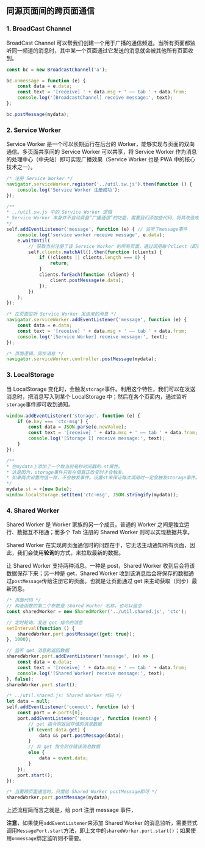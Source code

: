## 同源页面间的跨页面通信

### 1. BroadCast Channel

BroadCast Channel 可以帮我们创建一个用于广播的通信频道。当所有页面都监听同一频道的消息时，其中某一个页面通过它发送的消息就会被其他所有页面收到。

```js
const bc = new BroadcastChannel('a');

bc.onmessage = function (e) {
    const data = e.data;
    const text = '[receive] ' + data.msg + ' —— tab ' + data.from;
    console.log('[BroadcastChannel] receive message:', text);
};

bc.postMessage(mydata);
```

### 2. Service Worker

Service Worker 是一个可以长期运行在后台的 Worker，能够实现与页面的双向通信。多页面共享间的 Service Worker 可以共享，将 Service Worker 作为消息的处理中心（中央站）即可实现广播效果（Service Worker 也是 PWA 中的核心技术之一）。

```js
/* 注册 Service Worker */
navigator.serviceWorker.register('../util.sw.js').then(function () {
    console.log('Service Worker 注册成功');
});

/**
* ../util.sw.js 中的 Service Worker 逻辑
* Service Worker 本身并不自动具备“广播通信”的功能，需要我们添加些代码，将其改造成消息中转站
*/
self.addEventListener('message', function (e) { // 监听了message事件
    console.log('service worker receive message', e.data);
    e.waitUntil(
      	// 获取当前注册了该 Service Worker 的所有页面，通过调用每个client（即页面）的postMessage方法，向页面发送消息。
        self.clients.matchAll().then(function (clients) {
            if (!clients || clients.length === 0) {
                return;
            }
            clients.forEach(function (client) {
                client.postMessage(e.data);
            });
        })
    );
});

/* 在页面监听 Service Worker 发送来的消息 */
navigator.serviceWorker.addEventListener('message', function (e) {
    const data = e.data;
    const text = '[receive] ' + data.msg + ' —— tab ' + data.from;
    console.log('[Service Worker] receive message:', text);
});

/* 页面逻辑，同步消息 */
navigator.serviceWorker.controller.postMessage(mydata);
```

### 3. LocalStorage

当 LocalStorage 变化时，会触发`storage`事件。利用这个特性，我们可以在发送消息时，把消息写入到某个 LocalStorage 中；然后在各个页面内，通过监听`storage`事件即可收到通知。

```ts
window.addEventListener('storage', function (e) {
    if (e.key === 'ctc-msg') {
        const data = JSON.parse(e.newValue);
        const text = '[receive] ' + data.msg + ' —— tab ' + data.from;
        console.log('[Storage I] receive message:', text);
    }
});

/**
* 在mydata上添加了一个取当前毫秒时间戳的.st属性。
* 这是因为，storage事件只有在值真正改变时才会触发。
* 如果两次设置的值一样，不会触发事件。设置st来保证每次调用时一定会触发storage事件。
*/
mydata.st = +(new Date);
window.localStorage.setItem('ctc-msg', JSON.stringify(mydata));


```

### 4. Shared Worker

Shared Worker 是 Worker 家族的另一个成员。普通的 Worker 之间是独立运行、数据互不相通；而多个 Tab 注册的 Shared Worker 则可以实现数据共享。

Shared Worker 在实现跨页面通信时的问题在于，它无法主动通知所有页面，因此，我们会使用**轮询**的方式，来拉取最新的数据。

让 Shared Worker 支持两种消息。一种是 post，Shared Worker 收到后会将该数据保存下来；另一种是 get，Shared Worker 收到该消息后会将保存的数据通过`postMessage`传给注册它的页面。也就是让页面通过 get 来主动获取（同步）最新消息。

```ts
/* 页面代码 */
// 构造函数的第二个参数是 Shared Worker 名称，也可以留空
const sharedWorker = new SharedWorker('../util.shared.js', 'ctc');

// 定时轮询，发送 get 指令的消息
setInterval(function () {
    sharedWorker.port.postMessage({get: true});
}, 1000);

// 监听 get 消息的返回数据
sharedWorker.port.addEventListener('message', (e) => {
    const data = e.data;
    const text = '[receive] ' + data.msg + ' —— tab ' + data.from;
    console.log('[Shared Worker] receive message:', text);
}, false);
sharedWorker.port.start();

/* ../util.shared.js: Shared Worker 代码 */
let data = null;
self.addEventListener('connect', function (e) {
    const port = e.ports[0];
    port.addEventListener('message', function (event) {
        // get 指令则返回存储的消息数据
        if (event.data.get) {
            data && port.postMessage(data);
        }
        // 非 get 指令则存储该消息数据
        else {
            data = event.data;
        }
    });
    port.start();
});

/* 当要跨页面通信时，只需给 Shared Worker postMessage即可 */
sharedWorker.port.postMessage(mydata);
```

上述流程简而言之就是，给 port 注册 message 事件， 

**注意**，如果使用`addEventListener`来添加 Shared Worker 的消息监听，需要显式调用`MessagePort.start`方法，即上文中的`sharedWorker.port.start()`；如果使用`onmessage`绑定监听则不需要。

